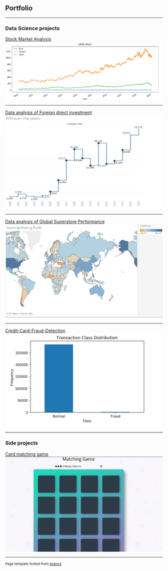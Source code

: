 ## Portfolio

---

### Data Science projects

[Stock Market Analysis](/sample_page)
<img src="images/sp_pic_1.png?raw=true"/>

---
[Data analysis of Foreign direct investment](/sample_page_1)
<img src="images/fdi_pic3.png" width="700" height="300"/>

---
[Data analysis of Global Superstore Performance](/sample_page_3)
<img src="images/gsp_pic_1e.png?raw=true" width="700" height="300"/>

---

[Credit-Card-Fraud-Detection](/sample_page_5)
<img src="images/cfd_pic_1.png?raw=true" width="700" height="300"/>


---


### Side projects
[Card matching game](/sample_page_4)
![](images/game.gif)



---
<p style="font-size:11px">Page template forked from <a href="https://github.com/evanca/quick-portfolio">evanca</a></p>
<!-- Remove above link if you don't want to attibute -->
